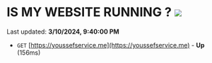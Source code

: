 # IS MY WEBSITE RUNNING ? [![](https://img.shields.io/static/v1?label=Sponsor&message=%E2%9D%A4&logo=GitHub&color=%23fe8e86)](https://github.com/sponsors/<username>)

Last updated: **3/10/2024, 9:40:00 PM**

- `GET` [https://youssefservice.me](https://youssefservice.me) - **Up** (156ms)
